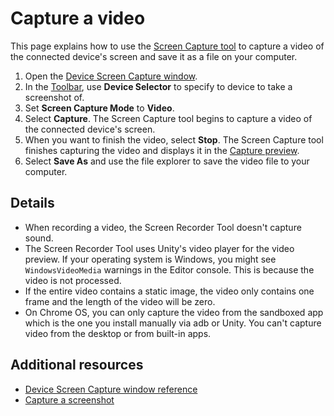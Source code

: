 # Capture a video

This page explains how to use the [Screen Capture tool](screen-capture.md) to capture a video of the connected device's screen and save it as a file on your computer.

1. Open the [Device Screen Capture window](screen-capture-window-reference.md).
2. In the [Toolbar](screen-capture-window-reference.md#toolbar), use **Device Selector** to specify to device to take a screenshot of.
3. Set **Screen Capture Mode** to **Video**.
4. Select **Capture**. The Screen Capture tool begins to capture a video of the connected device's screen.
5. When you want to finish the video, select **Stop**. The Screen Capture tool finishes capturing the video and displays it in the [Capture preview](screen-capture-window-reference.md#capture-preview).
6. Select **Save As** and use the file explorer to save the video file to your computer.

## Details

* When recording a video, the Screen Recorder Tool doesn't capture sound.
* The Screen Recorder Tool uses Unity's video player for the video preview. If your operating system is Windows, you might see `WindowsVideoMedia` warnings in the Editor console. This is because the video is not processed.
* If the entire video contains a static image, the video only contains one frame and the length of the video will be zero.
* On Chrome OS, you can only capture the video from the sandboxed app which is the one you install manually via adb or Unity. You can't capture video from the desktop or from built-in apps.

## Additional resources

* [Device Screen Capture window reference](screen-capture-window-reference.md)
* [Capture a screenshot](screen-capture-screenshot)
